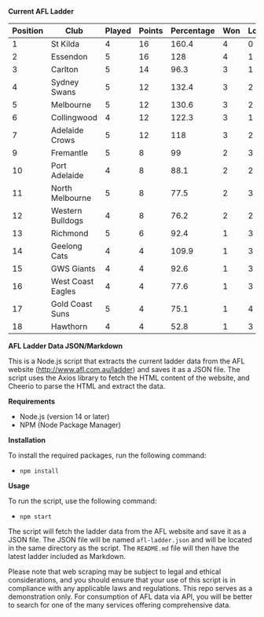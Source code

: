 **Current AFL Ladder**

| Position | Club | Played | Points | Percentage | Won | Lost | Drawn | PF | PA |
| -------- | ---- | ------ | ------ | ---------- | --- | ---- | ----- | -- | -- |
| 1 | St Kilda | 4 | 16 | 160.4 | 4 | 0 | 0 | 364 | 227 |
| 2 | Essendon | 5 | 16 | 128 | 4 | 1 | 0 | 498 | 389 |
| 3 | Carlton | 5 | 14 | 96.3 | 3 | 1 | 1 | 391 | 406 |
| 4 | Sydney Swans | 5 | 12 | 132.4 | 3 | 2 | 0 | 498 | 376 |
| 5 | Melbourne | 5 | 12 | 130.6 | 3 | 2 | 0 | 534 | 409 |
| 6 | Collingwood | 4 | 12 | 122.3 | 3 | 1 | 0 | 406 | 332 |
| 7 | Adelaide Crows | 5 | 12 | 118 | 3 | 2 | 0 | 512 | 434 |
| 9 | Fremantle | 5 | 8 | 99 | 2 | 3 | 0 | 404 | 408 |
| 10 | Port Adelaide | 4 | 8 | 88.1 | 2 | 2 | 0 | 342 | 388 |
| 11 | North Melbourne | 5 | 8 | 77.5 | 2 | 3 | 0 | 382 | 493 |
| 12 | Western Bulldogs | 4 | 8 | 76.2 | 2 | 2 | 0 | 262 | 344 |
| 13 | Richmond | 5 | 6 | 92.4 | 1 | 3 | 1 | 377 | 408 |
| 14 | Geelong Cats | 4 | 4 | 109.9 | 1 | 3 | 0 | 366 | 333 |
| 15 | GWS Giants | 4 | 4 | 92.6 | 1 | 3 | 0 | 326 | 352 |
| 16 | West Coast Eagles | 4 | 4 | 77.6 | 1 | 3 | 0 | 312 | 402 |
| 17 | Gold Coast Suns | 5 | 4 | 75.1 | 1 | 4 | 0 | 364 | 485 |
| 18 | Hawthorn | 4 | 4 | 52.8 | 1 | 3 | 0 | 227 | 430 |

**AFL Ladder Data JSON/Markdown**

This is a Node.js script that extracts the current ladder data from the AFL website (http://www.afl.com.au/ladder) and saves it as a JSON file. The script uses the Axios library to fetch the HTML content of the website, and Cheerio to parse the HTML and extract the data.

**Requirements**

- Node.js (version 14 or later)
- NPM (Node Package Manager)

**Installation**

To install the required packages, run the following command:

 - `npm install`

**Usage**

To run the script, use the following command:

 - `npm start`

The script will fetch the ladder data from the AFL website and save it as a JSON file. The JSON file will be named `afl-ladder.json` and will be located in the same directory as the script. The `README.md` file will then have the latest ladder included as Markdown.

Please note that web scraping may be subject to legal and ethical considerations, and you should ensure that your use of this script is in compliance with any applicable laws and regulations. This repo serves as a demonstration only. For consumption of AFL data via API, you will be better to search for one of the many services offering comprehensive data.
